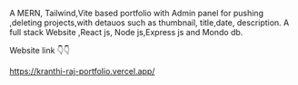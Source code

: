 A MERN, Tailwind,Vite based portfolio with Admin panel for pushing ,deleting projects,with detauos such as thumbnail, title,date, description.
A full stack Website ,React js, Node js,Express js and Mondo db.

Website link 👇👇

https://kranthi-raj-portfolio.vercel.app/
